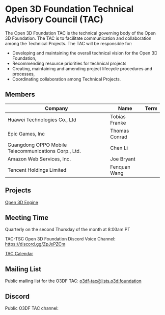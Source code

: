 # Open 3D Foundation Technical Advisory Council (TAC)

The Open 3D Foundation TAC is the technical governing body of the Open 3D Foundation. The TAC is to facilitate communication and collaboration among the Technical Projects. The TAC will be responsible for:

* Developing and maintaining the overall technical vision for the Open 3D Foundation,
* Recommending resource priorities for technical projects
* Creating, maintaining and amending project lifecycle procedures and processes,
* Coordinating collaboration among Technical Projects.

## Members

| Company | Name | Term |
| --- | --- | --- |
Huawei Technologies Co., Ltd | Tobias Franke
Epic Games, Inc | Thomas Conrad
Guangdong OPPO Mobile Telecommunications Corp., Ltd. | Chen Li | 
Amazon Web Services, Inc. | Joe Bryant | 
Tencent Holdings Limited | Fenquan Wang | 

## Projects
[Open 3D Engine](https://www.o3de.org/)

## Meeting Time
Quarterly on the second Thursday of the month at 8:00am PT

TAC-TSC Open 3D Foundation Discord Voice Channel: https://discord.gg/ZpJxPZCm

[TAC Calendar](https://lists.o3d.foundation/g/o3df-tac/calendar)

## Mailing List
Public mailing list for the O3DF TAC: o3df-tac@lists.o3d.foundation

## Discord
Public O3DF TAC channel: 
